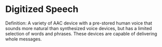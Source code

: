# Digitized Speech

Definition: A variety of AAC device with a pre-stored human voice that sounds more natural than synthesized voice devices, but has a limited selection of words and phrases. These devices are capable of delivering whole messages.